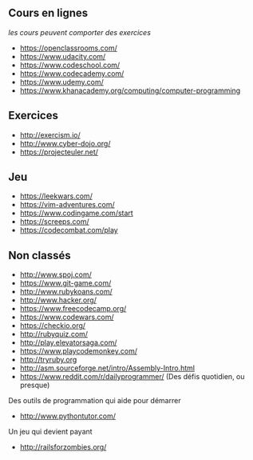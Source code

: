 
## Cours en lignes

_les cours peuvent comporter des exercices_

- https://openclassrooms.com/
- https://www.udacity.com/
- https://www.codeschool.com/
- https://www.codecademy.com/
- https://www.udemy.com/
- https://www.khanacademy.org/computing/computer-programming

## Exercices

- http://exercism.io/
- http://www.cyber-dojo.org/
- https://projecteuler.net/

## Jeu

- https://leekwars.com/
- https://vim-adventures.com/
- https://www.codingame.com/start
- https://screeps.com/
- https://codecombat.com/play

## Non classés

- http://www.spoj.com/
- https://www.git-game.com/
- http://www.rubykoans.com/
- http://www.hacker.org/
- https://www.freecodecamp.org/
- https://www.codewars.com/
- https://checkio.org/
- http://rubyquiz.com/
- http://play.elevatorsaga.com/
- https://www.playcodemonkey.com/
- http://tryruby.org
- http://asm.sourceforge.net/intro/Assembly-Intro.html
- https://www.reddit.com/r/dailyprogrammer/ (Des défis quotidien, ou presque)

Des outils de programmation qui aide pour démarrer
- http://www.pythontutor.com/

Un jeu qui devient payant
- http://railsforzombies.org/
